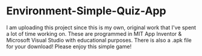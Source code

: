 # Environment-Simple-Quiz-App
I am uploading this project since this is my own, original work that I've spent a lot of time working on. These are programmed in MIT App Inventor & Microsoft Visual Studio with educational purposes. There is also a .apk file for your download! Please enjoy this simple game!
